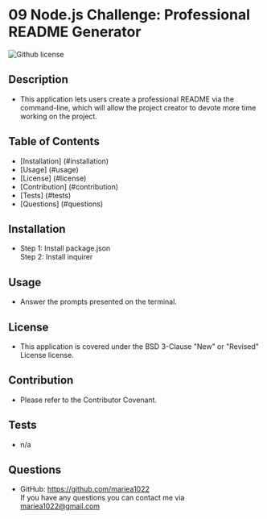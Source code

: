 # 09 Node.js Challenge: Professional README Generator
![Github license](https://img.shields.io/badge/License-BSD_3--Clause-blue.svg)

## Description
- This application lets users create a professional README via the command-line, which will allow the project creator to devote more time working on the project.

## Table of Contents
- [Installation] (#installation)
- [Usage] (#usage)
- [License] (#license)
- [Contribution] (#contribution)
- [Tests] (#tests)
- [Questions] (#questions)

<a name ="installation"></a>
## Installation
- Step 1: Install package.json <br> Step 2: Install inquirer

<a name ="usage"></a>
## Usage 
- Answer the prompts presented on the terminal.

<a name ="license"></a>
## License
- This application is covered under the BSD 3-Clause "New" or "Revised" License license.

<a name ="contribution"></a>
## Contribution
-  Please refer to the Contributor Covenant.

<a name ="tests"></a>
## Tests
- n/a

<a name ="questions"></a>
## Questions
- GitHub: https://github.com/mariea1022 <br>
If you have any questions you can contact me via mariea1022@gmail.com

